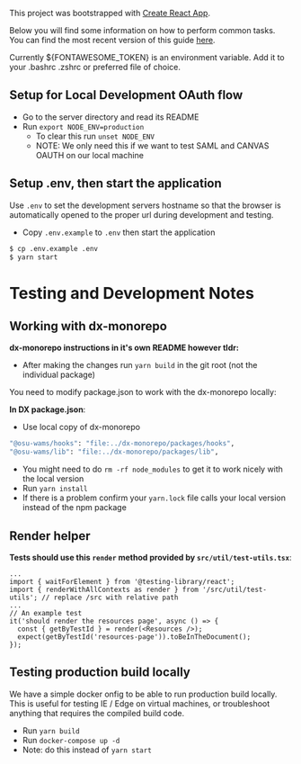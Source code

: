 This project was bootstrapped with [Create React App](https://github.com/facebookincubator/create-react-app).

Below you will find some information on how to perform common tasks.<br>
You can find the most recent version of this guide [here](https://github.com/facebookincubator/create-react-app/blob/master/packages/react-scripts/template/README.md).

Currently \${FONTAWESOME_TOKEN} is an environment variable.
Add it to your .bashrc .zshrc or preferred file of choice.

## Setup for Local Development OAuth flow

- Go to the server directory and read its README
- Run `export NODE_ENV=production`
  - To clear this run `unset NODE_ENV`
  - NOTE: We only need this if we want to test SAML and CANVAS OAUTH on our local machine

## Setup .env, then start the application

Use `.env` to set the development servers hostname so that the browser is automatically opened to the proper url during development and testing.

- Copy `.env.example` to `.env` then start the application

```sh
$ cp .env.example .env
$ yarn start
```

# Testing and Development Notes

## Working with dx-monorepo

**dx-monorepo instructions in it's own README however tldr:**

- After making the changes run `yarn build` in the git root (not the individual package)

You need to modify package.json to work with the dx-monorepo locally:

**In DX package.json**:

- Use local copy of dx-monorepo

```bash
"@osu-wams/hooks": "file:../dx-monorepo/packages/hooks",
"@osu-wams/lib": "file:../dx-monorepo/packages/lib",
```

- You might need to do `rm -rf node_modules` to get it to work nicely with the local version
- Run `yarn install`
- If there is a problem confirm your `yarn.lock` file calls your local version instead of the npm package

## Render helper

**Tests should use this `render` method provided by `src/util/test-utils.tsx`**:

    ...
    import { waitForElement } from '@testing-library/react';
    import { renderWithAllContexts as render } from '/src/util/test-utils'; // replace /src with relative path
    ...
    // An example test
    it('should render the resources page', async () => {
      const { getByTestId } = render(<Resources />);
      expect(getByTestId('resources-page')).toBeInTheDocument();
    });

## Testing production build locally

We have a simple docker onfig to be able to run production build locally. This is useful for testing IE / Edge on virtual machines, or troubleshoot anything that requires the compiled build code.

- Run `yarn build`
- Run `docker-compose up -d`
- Note: do this instead of `yarn start`
